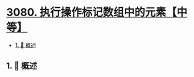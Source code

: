 # [3080. 执行操作标记数组中的元素【中等】](https://github.com/Tdahuyou/TNotes.leetcode/tree/main/notes/3080.%20%E6%89%A7%E8%A1%8C%E6%93%8D%E4%BD%9C%E6%A0%87%E8%AE%B0%E6%95%B0%E7%BB%84%E4%B8%AD%E7%9A%84%E5%85%83%E7%B4%A0%E3%80%90%E4%B8%AD%E7%AD%89%E3%80%91)

<!-- region:toc -->

- [1. 📝 概述](#1--概述)

<!-- endregion:toc -->

## 1. 📝 概述

